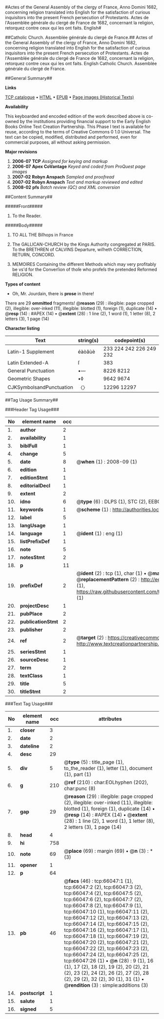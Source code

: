 #Actes of the General Assembly of the clergy of France, Anno Domini 1682, concerning religion translated into English for the satisfaction of curious inquisitors into the present French persecution of Protestants. Actes de l'Assemblée générale du clergé de France de 1682, concernant la religion, retorquez contre ceux qui les ont faits. English#

##Catholic Church. Assemblée générale du clergé de France.##
Actes of the General Assembly of the clergy of France, Anno Domini 1682, concerning religion translated into English for the satisfaction of curious inquisitors into the present French persecution of Protestants.
Actes de l'Assemblée générale du clergé de France de 1682, concernant la religion, retorquez contre ceux qui les ont faits. English
Catholic Church. Assemblée générale du clergé de France.

##General Summary##

**Links**

[TCP catalogue](http://www.ota.ox.ac.uk/tcp/)  • 
[HTML](http://tei.it.ox.ac.uk/tcp/Texts-HTML/free/A26/A26314.html)  • 
[EPUB](http://tei.it.ox.ac.uk/tcp/Texts-EPUB/free/A26/A26314.epub) • 
[Page images (Historical Texts)](https://data.historicaltexts.jisc.ac.uk/view?pubId=eebo-12706829e&pageId=eebo-12706829e-66047-1)

**Availability**

This keyboarded and encoded edition of the
	       work described above is co-owned by the institutions
	       providing financial support to the Early English Books
	       Online Text Creation Partnership. This Phase I text is
	       available for reuse, according to the terms of Creative
	       Commons 0 1.0 Universal. The text can be copied,
	       modified, distributed and performed, even for
	       commercial purposes, all without asking permission.

**Major revisions**

1. __2006-07__ __TCP__ *Assigned for keying and markup*
1. __2006-07__ __Apex CoVantage__ *Keyed and coded from ProQuest page images*
1. __2007-02__ __Robyn Anspach__ *Sampled and proofread*
1. __2007-02__ __Robyn Anspach__ *Text and markup reviewed and edited*
1. __2008-02__ __pfs__ *Batch review (QC) and XML conversion*

##Content Summary##

#####Front#####

1. To the Reader.

#####Body#####

1. TO ALL THE Biſhops in France

1. The GALLICAN-CHURCH by the Kings Authority congregated at PARIS. To the BRETHREN of CALVINS Departure, wiſheth CORRECTION, RETURN, CONCORD.

1. MEMOIRES Containing the different Methods which may very profitably be vs'd for the Converſion of thoſe who profeſs the pretended Reformed RELIGION.

**Types of content**

  * Oh, Mr. Jourdain, there is **prose** in there!

There are 29 **ommitted** fragments! 
 @__reason__ (29) : illegible: page cropped (2), illegible: over-inked (11), illegible: blotted (1), foreign (1), duplicate (14)  •  @__resp__ (14) : #APEX (14)  •  @__extent__ (28) : 1 line (2), 1 word (1), 1 letter (8), 2 letters (3), 1 page (14)

**Character listing**


|Text|string(s)|codepoint(s)|
|---|---|---|
|Latin-1 Supplement|éàòâùè|233 224 242 226 249 232|
|Latin Extended-A|ſ|383|
|General Punctuation|•—|8226 8212|
|Geometric Shapes|▪◊|9642 9674|
|CJKSymbolsandPunctuation|〈〉|12296 12297|

##Tag Usage Summary##

###Header Tag Usage###

|No|element name|occ|attributes|
|---|---|---|---|
|1.|__author__|2||
|2.|__availability__|1||
|3.|__biblFull__|1||
|4.|__change__|5||
|5.|__date__|8| @__when__ (1) : 2008-09 (1)|
|6.|__edition__|1||
|7.|__editionStmt__|1||
|8.|__editorialDecl__|1||
|9.|__extent__|2||
|10.|__idno__|6| @__type__ (6) : DLPS (1), STC (2), EEBO-CITATION (1), OCLC (1), VID (1)|
|11.|__keywords__|1| @__scheme__ (1) : http://authorities.loc.gov/ (1)|
|12.|__label__|5||
|13.|__langUsage__|1||
|14.|__language__|1| @__ident__ (1) : eng (1)|
|15.|__listPrefixDef__|1||
|16.|__note__|5||
|17.|__notesStmt__|2||
|18.|__p__|11||
|19.|__prefixDef__|2| @__ident__ (2) : tcp (1), char (1)  •  @__matchPattern__ (2) : ([0-9\-]+):([0-9IVX]+) (1), (.+) (1)  •  @__replacementPattern__ (2) : http://eebo.chadwyck.com/downloadtiff?vid=$1&page=$2 (1), https://raw.githubusercontent.com/textcreationpartnership/Texts/master/tcpchars.xml#$1 (1)|
|20.|__projectDesc__|1||
|21.|__pubPlace__|2||
|22.|__publicationStmt__|2||
|23.|__publisher__|2||
|24.|__ref__|2| @__target__ (2) : https://creativecommons.org/publicdomain/zero/1.0/ (1), http://www.textcreationpartnership.org/docs/. (1)|
|25.|__seriesStmt__|1||
|26.|__sourceDesc__|1||
|27.|__term__|2||
|28.|__textClass__|1||
|29.|__title__|5||
|30.|__titleStmt__|2||


###Text Tag Usage###

|No|element name|occ|attributes|
|---|---|---|---|
|1.|__closer__|3||
|2.|__date__|2||
|3.|__dateline__|2||
|4.|__desc__|29||
|5.|__div__|5| @__type__ (5) : title_page (1), to_the_reader (1), letter (1), document (1), part (1)|
|6.|__g__|210| @__ref__ (210) : char:EOLhyphen (202), char:punc (8)|
|7.|__gap__|29| @__reason__ (29) : illegible: page cropped (2), illegible: over-inked (11), illegible: blotted (1), foreign (1), duplicate (14)  •  @__resp__ (14) : #APEX (14)  •  @__extent__ (28) : 1 line (2), 1 word (1), 1 letter (8), 2 letters (3), 1 page (14)|
|8.|__head__|4||
|9.|__hi__|758||
|10.|__note__|69| @__place__ (69) : margin (69)  •  @__n__ (3) : * (3)|
|11.|__opener__|1||
|12.|__p__|64||
|13.|__pb__|46| @__facs__ (46) : tcp:66047:1 (1), tcp:66047:2 (2), tcp:66047:3 (2), tcp:66047:4 (2), tcp:66047:5 (2), tcp:66047:6 (2), tcp:66047:7 (2), tcp:66047:8 (2), tcp:66047:9 (1), tcp:66047:10 (1), tcp:66047:11 (2), tcp:66047:12 (2), tcp:66047:13 (2), tcp:66047:14 (2), tcp:66047:15 (2), tcp:66047:16 (2), tcp:66047:17 (1), tcp:66047:18 (1), tcp:66047:19 (2), tcp:66047:20 (2), tcp:66047:21 (2), tcp:66047:22 (2), tcp:66047:23 (2), tcp:66047:24 (2), tcp:66047:25 (2), tcp:66047:26 (1)  •  @__n__ (28) : 9 (1), 16 (1), 17 (2), 18 (2), 19 (2), 20 (2), 21 (2), 23 (2), 24 (2), 26 (2), 27 (2), 28 (2), 29 (2), 32 (2), 30 (1), 31 (1)  •  @__rendition__ (3) : simple:additions (3)|
|14.|__postscript__|1||
|15.|__salute__|1||
|16.|__signed__|5||
